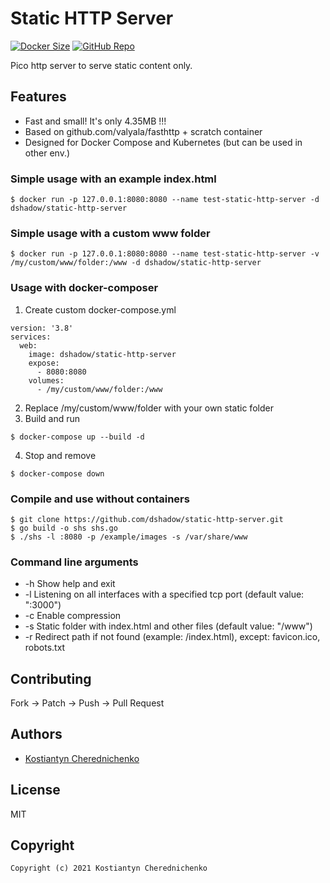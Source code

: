 # Static HTTP Server

[![Docker Size](https://img.shields.io/docker/image-size/dshadow/static-http-server/latest)](#) [![GitHub Repo](https://img.shields.io/badge/github-repo-yellowgreen)](https://github.com/dshadow/static-http-server)

Pico http server to serve static content only.

## Features
- Fast and small! It's only 4.35MB !!!
- Based on github.com/valyala/fasthttp + scratch container
- Designed for Docker Compose and Kubernetes (but can be used in other env.)

### Simple usage with an example index.html

```
$ docker run -p 127.0.0.1:8080:8080 --name test-static-http-server -d dshadow/static-http-server
```

### Simple usage with a custom www folder

```
$ docker run -p 127.0.0.1:8080:8080 --name test-static-http-server -v /my/custom/www/folder:/www -d dshadow/static-http-server
```

### Usage with docker-composer

1. Create custom docker-compose.yml
```
version: '3.8'
services:
  web:
    image: dshadow/static-http-server
    expose:
      - 8080:8080
    volumes:
	  - /my/custom/www/folder:/www
```
2. Replace /my/custom/www/folder with your own static folder
3. Build and run
```
$ docker-compose up --build -d
```
4. Stop and remove
```
$ docker-compose down
```

### Compile and use without containers
```
$ git clone https://github.com/dshadow/static-http-server.git
$ go build -o shs shs.go
$ ./shs -l :8080 -p /example/images -s /var/share/www
```

### Command line arguments
- -h Show help and exit
- -l Listening on all interfaces with a specified tcp port (default value: ":3000")
- -c Enable compression
- -s Static folder with index.html and other files (default value: "/www")
- -r Redirect path if not found (example: /index.html), except: favicon.ico, robots.txt

## Contributing

Fork -> Patch -> Push -> Pull Request

## Authors

*  [Kostiantyn Cherednichenko](https://github.com/dshadow)

## License

MIT

## Copyright

```console
Copyright (c) 2021 Kostiantyn Cherednichenko
```
